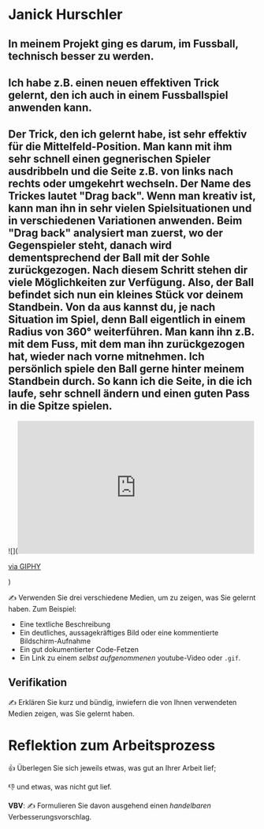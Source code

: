# Janick Hurschler


## In meinem Projekt ging es darum, im Fussball, technisch besser zu werden.



## Ich habe z.B. einen neuen effektiven Trick gelernt, den ich auch in einem Fussballspiel anwenden kann.



## Der Trick, den ich gelernt habe, ist sehr effektiv für die Mittelfeld-Position. Man kann mit ihm sehr schnell einen gegnerischen Spieler ausdribbeln und die Seite z.B. von links nach rechts oder umgekehrt wechseln. Der Name des Trickes lautet "Drag back". Wenn man kreativ ist, kann man ihn in sehr vielen Spielsituationen und in verschiedenen Variationen anwenden. Beim "Drag back" analysiert man zuerst, wo der Gegenspieler steht, danach wird dementsprechend der Ball mit der Sohle zurückgezogen. Nach diesem Schritt stehen dir viele Möglichkeiten zur Verfügung. Also, der Ball befindet sich nun ein kleines Stück vor deinem Standbein. Von da aus kannst du, je nach Situation im Spiel, denn Ball eigentlich in einem Radius von 360° weiterführen. Man kann ihn z.B. mit dem Fuss, mit dem man ihn zurückgezogen hat, wieder nach vorne mitnehmen. Ich persönlich spiele den Ball gerne hinter meinem Standbein durch. So kann ich die Seite, in die ich laufe, sehr schnell ändern und einen guten Pass in die Spitze spielen.

![](<iframe src="https://giphy.com/embed/THCsEAPGRH4Q8E5Ni3" width="480" height="269" frameBorder="0" class="giphy-embed" allowFullScreen></iframe><p><a href="https://giphy.com/gifs/qprfc-qpr-eze-ebere-THCsEAPGRH4Q8E5Ni3">via GIPHY</a></p>)

✍️ Verwenden Sie drei verschiedene Medien, um zu zeigen, was Sie gelernt haben. Zum Beispiel:

* Eine textliche Beschreibung
* Ein deutliches, aussagekräftiges Bild oder eine kommentierte Bildschirm-Aufnahme
* Ein gut dokumentierter Code-Fetzen
* Ein Link zu einem *selbst aufgenommenen* youtube-Video oder `.gif`.

## Verifikation

✍️ Erklären Sie kurz und bündig, inwiefern die von Ihnen verwendeten Medien zeigen, was Sie gelernt haben.

# Reflektion zum Arbeitsprozess

👍 Überlegen Sie sich jeweils etwas, was gut an Ihrer Arbeit lief; 

👎 und etwas, was nicht gut lief.

**VBV**: ✍️ Formulieren Sie davon ausgehend einen *handelbaren* Verbesserungsvorschlag.
